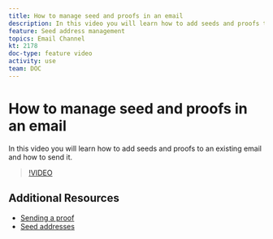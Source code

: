 ```yaml
---
title: How to manage seed and proofs in an email
description: In this video you will learn how to add seeds and proofs to an existing email and how to send it.
feature: Seed address management
topics: Email Channel
kt: 2178
doc-type: feature video
activity: use
team: DOC
---
```


# How to manage seed and proofs in an email

In this video you will learn how to add seeds and proofs to an existing email and how to send it.

>[!VIDEO](https://video.tv.adobe.com/v/25606?quality=12)

## Additional Resources

- [Sending a proof](https://docs.adobe.com/content/help/en/campaign-classic/using/transactional-messaging/message-templates/sending-a-proof.html)
- [Seed addresses](https://docs.adobe.com/content/help/en/campaign-classic/using/configuring-campaign-classic/use-a-custom-recipient-table/seed-addresses.html)